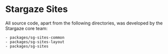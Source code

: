 # Stargaze Sites

All source code, apart from the following directories, was developed by the Stargaze core team:

```
- packages/sg-sites-common
- packages/sg-sites-layout
- packages/sg-sites
```
